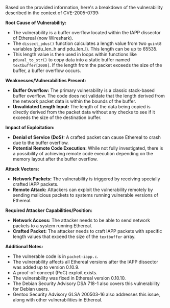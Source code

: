 Based on the provided information, here's a breakdown of the vulnerability described in the context of CVE-2005-0739:

**Root Cause of Vulnerability:**

*   The vulnerability is a buffer overflow located within the IAPP dissector of Ethereal (now Wireshark).
*   The `dissect_pdus()` function calculates a length value from two `guint8` variables (pdu_len_h and pdu_len_l). This length can be up to 65535.
*   This length value is then used in loops within functions like `pduval_to_str()` to copy data into a static buffer named `textbuffer[2000]`. If the length from the packet exceeds the size of the buffer, a buffer overflow occurs.

**Weaknesses/Vulnerabilities Present:**

*   **Buffer Overflow:** The primary vulnerability is a classic stack-based buffer overflow. The code does not validate that the length derived from the network packet data is within the bounds of the buffer.
*   **Unvalidated Length Input:** The length of the data being copied is directly derived from the packet data without any checks to see if it exceeds the size of the destination buffer.

**Impact of Exploitation:**

*   **Denial of Service (DoS):** A crafted packet can cause Ethereal to crash due to the buffer overflow.
*   **Potential Remote Code Execution:** While not fully investigated, there is a possibility of achieving remote code execution depending on the memory layout after the buffer overflow.

**Attack Vectors:**

*   **Network Packets:** The vulnerability is triggered by receiving specially crafted IAPP packets.
*   **Remote Attack:**  Attackers can exploit the vulnerability remotely by sending malicious packets to systems running vulnerable versions of Ethereal.

**Required Attacker Capabilities/Position:**

*   **Network Access:** The attacker needs to be able to send network packets to a system running Ethereal.
*   **Crafted Packet:** The attacker needs to craft IAPP packets with specific length values that exceed the size of the `textbuffer` array.

**Additional Notes:**

*   The vulnerable code is in `packet-iapp.c`.
*   The vulnerability affects all Ethereal versions after the IAPP dissector was added up to version 0.10.9.
*   A proof-of-concept (PoC) exploit exists.
*   The vulnerability was fixed in Ethereal version 0.10.10.
*   The Debian Security Advisory DSA 718-1 also covers this vulnerability for Debian users.
*   Gentoo Security Advisory GLSA 200503-16 also addresses this issue, along with other vulnerabilities in Ethereal.